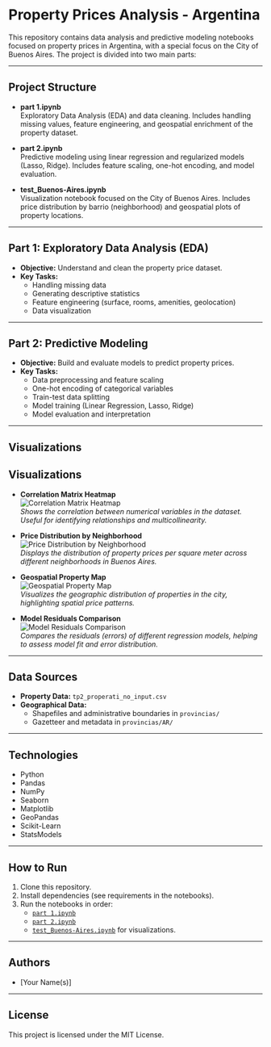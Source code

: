 # Property Prices Analysis - Argentina

This repository contains data analysis and predictive modeling notebooks focused on property prices in Argentina, with a special focus on the City of Buenos Aires. The project is divided into two main parts:

---

## Project Structure

- **part 1.ipynb**  
  Exploratory Data Analysis (EDA) and data cleaning. Includes handling missing values, feature engineering, and geospatial enrichment of the property dataset.

- **part 2.ipynb**  
  Predictive modeling using linear regression and regularized models (Lasso, Ridge). Includes feature scaling, one-hot encoding, and model evaluation.

- **test_Buenos-Aires.ipynb**  
  Visualization notebook focused on the City of Buenos Aires. Includes price distribution by barrio (neighborhood) and geospatial plots of property locations.

---

## Part 1: Exploratory Data Analysis (EDA)

- **Objective:** Understand and clean the property price dataset.
- **Key Tasks:**
  - Handling missing data
  - Generating descriptive statistics
  - Feature engineering (surface, rooms, amenities, geolocation)
  - Data visualization

---

## Part 2: Predictive Modeling

- **Objective:** Build and evaluate models to predict property prices.
- **Key Tasks:**
  - Data preprocessing and feature scaling
  - One-hot encoding of categorical variables
  - Train-test data splitting
  - Model training (Linear Regression, Lasso, Ridge)
  - Model evaluation and interpretation

---

## Visualizations

## Visualizations

- **Correlation Matrix Heatmap**  
  ![Correlation Matrix Heatmap](docs/correlation_matrix.png)  
  _Shows the correlation between numerical variables in the dataset. Useful for identifying relationships and multicollinearity._

- **Price Distribution by Neighborhood**  
  ![Price Distribution by Neighborhood](docs/price_distribution_barrio.png)  
  _Displays the distribution of property prices per square meter across different neighborhoods in Buenos Aires._

- **Geospatial Property Map**  
  ![Geospatial Property Map](docs/geospatial_map.png)  
  _Visualizes the geographic distribution of properties in the city, highlighting spatial price patterns._

- **Model Residuals Comparison**  
  ![Model Residuals Comparison](docs/model_residuals_comparison.png)  
  _Compares the residuals (errors) of different regression models, helping to assess model fit and error distribution._

---

## Data Sources

- **Property Data:** `tp2_properati_no_input.csv`
- **Geographical Data:**
  - Shapefiles and administrative boundaries in `provincias/`
  - Gazetteer and metadata in `provincias/AR/`

---

## Technologies

- Python
- Pandas
- NumPy
- Seaborn
- Matplotlib
- GeoPandas
- Scikit-Learn
- StatsModels

---

## How to Run

1. Clone this repository.
2. Install dependencies (see requirements in the notebooks).
3. Run the notebooks in order:
   - [`part 1.ipynb`](part%201.ipynb)
   - [`part 2.ipynb`](part%202.ipynb)
   - [`test_Buenos-Aires.ipynb`](test_Buenos-Aires.ipynb) for visualizations.

---

## Authors

- [Your Name(s)]

---

## License

This project is licensed under the MIT License.

